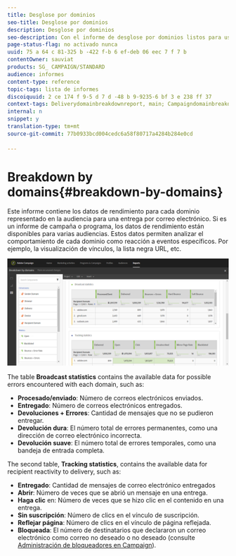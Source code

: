 ```yaml
---
title: Desglose por dominios
seo-title: Desglose por dominios
description: Desglose por dominios
seo-description: Con el informe de desglose por dominios listos para usar, obtenga información sobre los datos de rendimiento de los envíos según cada uno de los dominios del cliente.
page-status-flag: no activado nunca
uuid: 75 a 64 c 81-325 b -422 f-b 6 ef-deb 06 eec 7 f 7 b
contentOwner: sauviat
products: SG_ CAMPAIGN/STANDARD
audience: informes
content-type: reference
topic-tags: lista de informes
discoiquuid: 2 ce 174 f 9-5 d 7 d -48 b 9-9235-6 bf 3 e 238 ff 37
context-tags: Deliverydomainbreakdownreport, main; Campaigndomainbreakdownreport, main; Programdomainbreakdownreport, principal
internal: n
snippet: y
translation-type: tm+mt
source-git-commit: 77b0933bcd004cedc6a58f80717a4284b284e0cd

---
```



# Breakdown by domains{#breakdown-by-domains}

Este informe contiene los datos de rendimiento para cada dominio representado en la audiencia para una entrega por correo electrónico. Si es un informe de campaña o programa, los datos de rendimiento están disponibles para varias audiencias. Estos datos permiten analizar el comportamiento de cada dominio como reacción a eventos específicos. Por ejemplo, la visualización de vínculos, la lista negra URL, etc.

![](assets/delivery_reports_6.png)

The table **Broadcast statistics** contains the available data for possible errors encountered with each domain, such as:

* **Procesado/enviado**: Número de correos electrónicos enviados.
* **Entregado**: Número de correos electrónicos entregados.
* **Devoluciones + Errores**: Cantidad de mensajes que no se pudieron entregar.
* **Devolución dura**: El número total de errores permanentes, como una dirección de correo electrónico incorrecta.
* **Devolución suave**: El número total de errores temporales, como una bandeja de entrada completa.

The second table, **Tracking statistics**, contains the available data for recipient reactivity to delivery, such as:

* **Entregado**: Cantidad de mensajes de correo electrónico entregados
* **Abrir**: Número de veces que se abrió un mensaje en una entrega.
* **Haga clic** en: Número de veces que se hizo clic en el contenido en una entrega.
* **Sin suscripción**: Número de clics en el vínculo de suscripción.
* **Reflejar página**: Número de clics en el vínculo de página reflejada.
* **Bloqueada**: El número de destinatarios que declararon un correo electrónico como correo no deseado o no deseado (consulte [Administración de bloqueadores en Campaign](../../audiences/using/about-opt-in-and-opt-out-in-campaign.md)).

